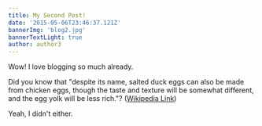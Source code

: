 ```yaml
---
title: My Second Post!
date: '2015-05-06T23:46:37.121Z'
bannerImg: 'blog2.jpg'
bannerTextLight: true
author: author3
---
```


Wow! I love blogging so much already.

Did you know that "despite its name, salted duck eggs can also be made from
chicken eggs, though the taste and texture will be somewhat different, and the
egg yolk will be less rich."?
([Wikipedia Link](http://en.wikipedia.org/wiki/Salted_duck_egg))

Yeah, I didn't either.
